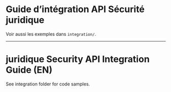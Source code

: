 # Guide d’intégration API Sécurité juridique

Voir aussi les exemples dans `integration/`.

---

# juridique Security API Integration Guide (EN)

See integration folder for code samples.

